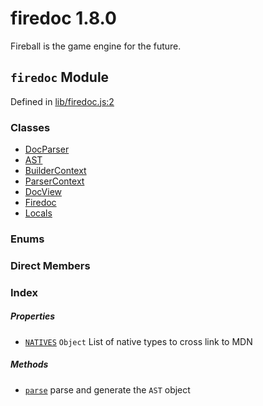 
# firedoc 1.8.0

Fireball is the game engine for the future.


## `firedoc` Module



Defined in [lib/firedoc.js:2](../files/lib_firedoc.js.md#l2)






### Classes
  - [DocParser](../classes/DocParser.md)
  - [AST](../classes/AST.md)
  - [BuilderContext](../classes/BuilderContext.md)
  - [ParserContext](../classes/ParserContext.md)
  - [DocView](../classes/DocView.md)
  - [Firedoc](../classes/Firedoc.md)
  - [Locals](../classes/Locals.md)

### Enums


### Direct Members
### Index

##### Properties

  - [`NATIVES`](#property-natives) `Object` List of native types to cross link to MDN



##### Methods

  - [`parse`](#method-parse) parse and generate the `AST` object





